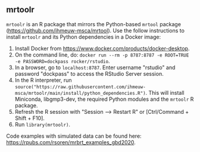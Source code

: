 ## mrtoolr

`mrtoolr` is an R package that mirrors the Python-based `mrtool` package (https://github.com/ihmeuw-msca/mrtool). Use the follow instructions to install `mrtoolr` and its Python dependencies in a Docker image:

1. Install Docker from https://www.docker.com/products/docker-desktop.
2. On the command line, do: `docker run --rm -p 8787:8787 -e ROOT=TRUE -e PASSWORD=dockpass rocker/rstudio`.
3. In a browser, go to `localhost:8787`. Enter username "rstudio" and password "dockpass" to access the RStudio Server session.
4. In the R interpreter, run `source("https://raw.githubusercontent.com/ihmeuw-msca/mrtoolr/main/install/python_dependencies.R")`. This will install Miniconda, libgmp3-dev, the required Python modules and the `mrtoolr` R package.
5. Refresh the R session with "Session --> Restart R" or [Ctrl/Command + Shift + F10].
6. Run `library(mrtoolr)`.

Code examples with simulated data can be found here: https://rpubs.com/rsoren/mrbrt_examples_gbd2020.
